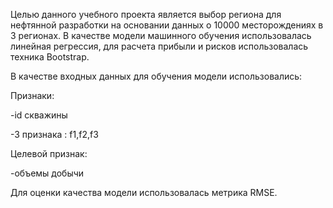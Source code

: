 Целью данного учебного проекта является выбор региона для нефтянной разработки на основании данных о 10000 месторождениях в 3 регионах. В качестве модели машинного обучения использовалась линейная регрессия, для расчета прибыли и рисков использовалась техника Bootstrap. 

В качестве входных данных для обучения модели использовались:

Признаки:

-id скважины

-3 признака : f1,f2,f3

Целевой признак:

-объемы добычи


Для оценки качества модели использовалась метрика RMSE.


